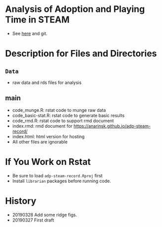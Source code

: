 # Analysis of Adoption and Playing Time in STEAM 

* See [here](https://anarinsk.github.io/adp-steam-record/) and git. 

# Description for Files and Directories 

## `Data` 

- raw data and rds files for analysis 

## main 

- code_munge.R: rstat code to munge raw data 
- code_basic-stat.R: rstat code to generate basic results 
- code_rmd.R: rstat code to support rmd document 
- index.rmd: rmd document for https://anarinsk.github.io/adp-steam-record/
- index.html: html version for hosting 
- All other files are ignorable 


# If You Work on Rstat 

- Be sure to load `adp-steam-record.Rproj` first 
- Install `librarian` packages before running code. 

# History 

- 20190328 Add some ridge figs. 
- 20190327 First draft 
